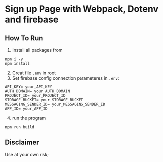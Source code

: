 # Sign up Page with Webpack, Dotenv and firebase

## How To Run

1. Install all packages from

```
npm i -y
npm install
```

2. Creat file `.env` in root
3. Set firebase config connection parameteres in `.env`:

```
API_KEY= your_API_KEY
AUTH_DOMAIN= your_AUTH_DOMAIN
PROJECT_ID= your_PROJECT_ID
STORAGE_BUCKET= your_STORAGE_BUCKET
MESSAGING_SENDER_ID= your_MESSAGING_SENDER_ID
APP_ID= your_APP_ID
```

4. run the program

```
npm run build
```

## Disclaimer

Use at your own risk;
